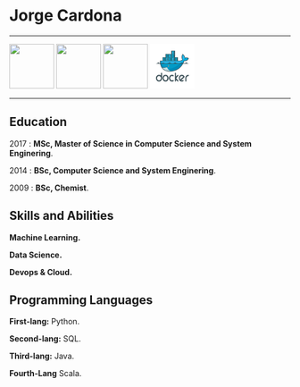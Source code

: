 Jorge Cardona
============

-------------------  -------------------------------------------
[<img src="https://content.linkedin.com/content/dam/me/business/en-us/amp/brand-site/v2/bg/LI-Bug.svg.original.svg" width="80" height="80"  target="_blank">](https://www.linkedin.com/in/jorgecardona1)
[<img src="https://i1.wp.com/www.siempreviajero.com/wp-content/uploads/2017/03/logo-youtube-png.png" width="80" height="80"  target="_blank">](https://www.youtube.com/jorgeCardona1)
[<img src="https://d29fhpw069ctt2.cloudfront.net/icon/image/38712/preview.svg" width="80" height="80"  target="_blank">](https://www.hackerrank.com/jorgecardona)
[<img src="https://raw.githubusercontent.com/docker-library/docs/c350af05d3fac7b5c3f6327ac82fe4d990d8729c/docker/logo.png" width="80" height="80"  target="_blank">](https://hub.docker.com/u/jorgecardona)
-------------------     ----------------------------
Education
---------

2017
:   **MSc, Master of Science in Computer Science and System Enginering**.

2014
:   **BSc, Computer Science and System Enginering**.

2009
:   **BSc, Chemist**.

Skills and Abilities
--------------------
**Machine Learning.**

**Data Science.**

**Devops & Cloud.**

Programming Languages
--------------------
**First-lang:** Python.

**Second-lang:** SQL.

**Third-lang:** Java.

**Fourth-Lang** Scala.
